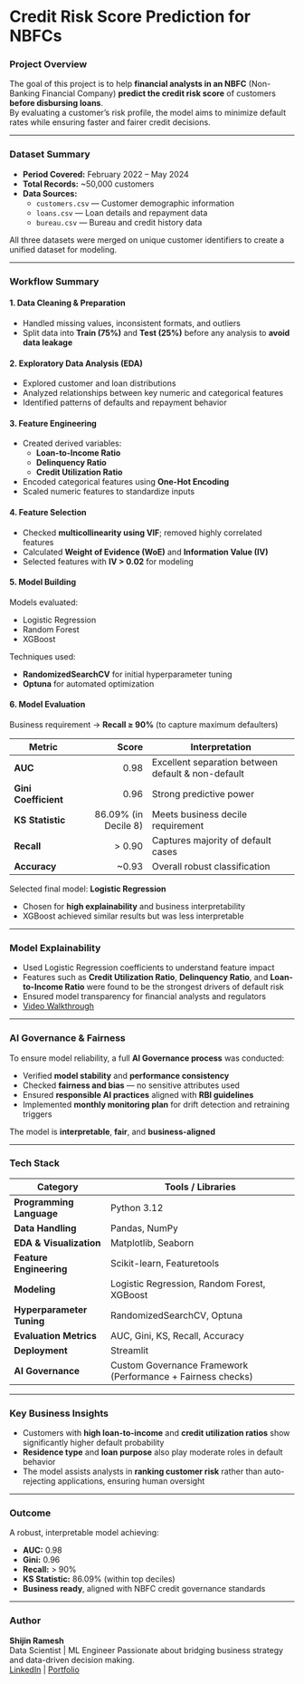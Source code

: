 # Credit Risk Score Prediction for NBFCs

### Project Overview
The goal of this project is to help **financial analysts in an NBFC** (Non-Banking Financial Company) **predict the credit risk score** of customers **before disbursing loans**.  
By evaluating a customer’s risk profile, the model aims to minimize default rates while ensuring faster and fairer credit decisions.

---

### Dataset Summary
- **Period Covered:** February 2022 – May 2024  
- **Total Records:** ~50,000 customers  
- **Data Sources:**  
  - `customers.csv` — Customer demographic information  
  - `loans.csv` — Loan details and repayment data  
  - `bureau.csv` — Bureau and credit history data  

All three datasets were merged on unique customer identifiers to create a unified dataset for modeling.

---

### Workflow Summary

#### 1. Data Cleaning & Preparation
- Handled missing values, inconsistent formats, and outliers  
- Split data into **Train (75%)** and **Test (25%)** before any analysis to **avoid data leakage**

#### 2. Exploratory Data Analysis (EDA)
- Explored customer and loan distributions  
- Analyzed relationships between key numeric and categorical features  
- Identified patterns of defaults and repayment behavior  

#### 3. Feature Engineering
- Created derived variables:
  - **Loan-to-Income Ratio**
  - **Delinquency Ratio**
  - **Credit Utilization Ratio**
- Encoded categorical features using **One-Hot Encoding**
- Scaled numeric features to standardize inputs

#### 4. Feature Selection
- Checked **multicollinearity using VIF**; removed highly correlated features  
- Calculated **Weight of Evidence (WoE)** and **Information Value (IV)**  
- Selected features with **IV > 0.02** for modeling  

#### 5. Model Building
Models evaluated:
- Logistic Regression  
- Random Forest  
- XGBoost  

Techniques used:
- **RandomizedSearchCV** for initial hyperparameter tuning  
- **Optuna** for automated optimization  

#### 6. Model Evaluation
Business requirement → **Recall ≥ 90%** (to capture maximum defaulters)

| Metric | Score | Interpretation |
|--------|-------:|----------------|
| **AUC** | 0.98 | Excellent separation between default & non-default |
| **Gini Coefficient** | 0.96 | Strong predictive power |
| **KS Statistic** | 86.09% (in Decile 8) | Meets business decile requirement |
| **Recall** | > 0.90 | Captures majority of default cases |
| **Accuracy** | ~0.93 | Overall robust classification |

Selected final model: **Logistic Regression**  
- Chosen for **high explainability** and business interpretability  
- XGBoost achieved similar results but was less interpretable  

---

### Model Explainability
- Used Logistic Regression coefficients to understand feature impact  
- Features such as **Credit Utilization Ratio**, **Delinquency Ratio**, and **Loan-to-Income Ratio** were found to be the strongest drivers of default risk  
- Ensured model transparency for financial analysts and regulators  
- [Video Walkthrough](https://youtu.be/VKNXrhRMcJ4)
---

### AI Governance & Fairness
To ensure model reliability, a full **AI Governance process** was conducted:
- Verified **model stability** and **performance consistency**  
- Checked **fairness and bias** — no sensitive attributes used  
- Ensured **responsible AI practices** aligned with **RBI guidelines**  
- Implemented **monthly monitoring plan** for drift detection and retraining triggers  

The model is **interpretable**, **fair**, and **business-aligned**

---

### Tech Stack
| Category | Tools / Libraries |
|-----------|------------------|
| **Programming Language** | Python 3.12 |
| **Data Handling** | Pandas, NumPy |
| **EDA & Visualization** | Matplotlib, Seaborn |
| **Feature Engineering** | Scikit-learn, Featuretools |
| **Modeling** | Logistic Regression, Random Forest, XGBoost |
| **Hyperparameter Tuning** | RandomizedSearchCV, Optuna |
| **Evaluation Metrics** | AUC, Gini, KS, Recall, Accuracy |
| **Deployment** | Streamlit |
| **AI Governance** | Custom Governance Framework (Performance + Fairness checks) |

---

### Key Business Insights
- Customers with **high loan-to-income** and **credit utilization ratios** show significantly higher default probability  
- **Residence type** and **loan purpose** also play moderate roles in default behavior  
- The model assists analysts in **ranking customer risk** rather than auto-rejecting applications, ensuring human oversight  

---

### Outcome
A robust, interpretable model achieving:
- **AUC:** 0.98  
- **Gini:** 0.96  
- **Recall:** > 90%  
- **KS Statistic:** 86.09% (within top deciles)  
- **Business ready**, aligned with NBFC credit governance standards

---

### Author
**Shijin Ramesh**  
Data Scientist | ML Engineer
Passionate about bridging business strategy and data-driven decision making.  
[LinkedIn](https://www.linkedin.com/in/shijinramesh/) | [Portfolio](https://www.shijinramesh.co.in/)



